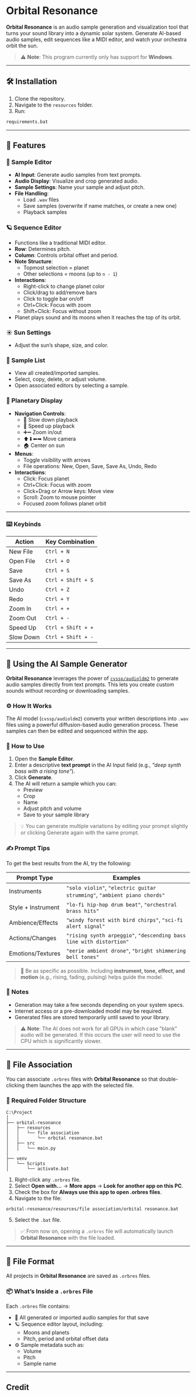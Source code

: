 # Orbital Resonance

**Orbital Resonance** is an audio sample generation and visualization tool that turns your sound library into a dynamic solar system. Generate AI-based audio samples, edit sequences like a MIDI editor, and watch your orchestra orbit the sun.

> ⚠️ **Note**: This program currently only has support for  **Windows**.

---

## 🛠 Installation

1. Clone the repository.
2. Navigate to the `resources` folder.
3. Run:

```bash
requirements.bat
```

---

## 🚀 Features

### 🎵 Sample Editor
- **AI Input**: Generate audio samples from text prompts.
- **Audio Display**: Visualize and crop generated audio.
- **Sample Settings**: Name your sample and adjust pitch.
- **File Handling**:
  - Load `.wav` files
  - Save samples (overwrite if name matches, or create a new one)
  - Playback samples

### 🪐 Sequence Editor
- Functions like a traditional MIDI editor.
- **Row**: Determines pitch.
- **Column**: Controls orbital offset and period.
- **Note Structure**:
  - Topmost selection = planet
  - Other selections = moons (up to `n - 1`)
- **Interactions**:
  - Right-click to change planet color
  - Click/drag to add/remove bars
  - Click to toggle bar on/off
  - Ctrl+Click: Focus with zoom
  - Shift+Click: Focus without zoom
- Planet plays sound and its moons when it reaches the top of its orbit.

### ☀️ Sun Settings
- Adjust the sun’s shape, size, and color.

### 📂 Sample List
- View all created/imported samples.
- Select, copy, delete, or adjust volume.
- Open associated editors by selecting a sample.

### 🌌 Planetary Display
- **Navigation Controls**:
  - 🐢 Slow down playback
  - 🐇 Speed up playback
  - ➕➖ Zoom in/out
  - ⬆⬇⬅➡ Move camera
  - 🏠 Center on sun
- **Menus**:
  - Toggle visibility with arrows
  - File operations: New, Open, Save, Save As, Undo, Redo
- **Interactions**:
  - Click: Focus planet
  - Ctrl+Click: Focus with zoom
  - Click+Drag or Arrow keys: Move view
  - Scroll: Zoom to mouse pointer
  - Focused zoom follows planet orbit

---

### ⌨️ Keybinds

| Action              | Key Combination         |
|---------------------|-------------------------|
| New File            | `Ctrl + N`              |
| Open File           | `Ctrl + O`              |
| Save                | `Ctrl + S`              |
| Save As             | `Ctrl + Shift + S`      |
| Undo                | `Ctrl + Z`              |
| Redo                | `Ctrl + Y`              |
| Zoom In             | `Ctrl + +`              |
| Zoom Out            | `Ctrl + -`              |
| Speed Up            | `Ctrl + Shift + +`      |
| Slow Down           | `Ctrl + Shift + -`      |

---

## 🎤 Using the AI Sample Generator

**Orbital Resonance** leverages the power of [`cvssp/audioldm2`](https://huggingface.co/cvssp/audioldm2) to generate audio samples directly from text prompts. This lets you create custom sounds without recording or downloading samples.

### ⚙️ How It Works

The AI model (`cvssp/audioldm2`) converts your written descriptions into `.wav` files using a powerful diffusion-based audio generation process. These samples can then be edited and sequenced within the app.

### 📝 How to Use

1. Open the **Sample Editor**.
2. Enter a descriptive **text prompt** in the AI Input field (e.g., _"deep synth bass with a rising tone"_).
3. Click **Generate**.
4. The AI will return a sample which you can:
   - Preview
   - Crop
   - Name
   - Adjust pitch and volume
   - Save to your sample library

> 💡 You can generate multiple variations by editing your prompt slightly or clicking Generate again with the same prompt.

### ✍️ Prompt Tips

To get the best results from the AI, try the following:

| Prompt Type         | Examples                                                                 |
|---------------------|--------------------------------------------------------------------------|
| Instruments         | `"solo violin"`, `"electric guitar strumming"`, `"ambient piano chords"` |
| Style + Instrument  | `"lo-fi hip-hop drum beat"`, `"orchestral brass hits"`                   |
| Ambience/Effects    | `"windy forest with bird chirps"`, `"sci-fi alert signal"`               |
| Actions/Changes     | `"rising synth arpeggio"`, `"descending bass line with distortion"`      |
| Emotions/Textures   | `"eerie ambient drone"`, `"bright shimmering bell tones"`                |

> 🎯 Be as specific as possible. Including **instrument, tone, effect, and motion** (e.g., rising, fading, pulsing) helps guide the model.

### 📌 Notes

- Generation may take a few seconds depending on your system specs.
- Internet access or a pre-downloaded model may be required.
- Generated files are stored temporarily until saved to your library.

> ⚠️ **Note**: The AI does not work for all GPUs in which case "blank" audio will be generated. If this occurs the user will need to use the CPU which is significantly slower.

---

## 📁 File Association

You can associate `.orbres` files with **Orbital Resonance** so that double-clicking them launches the app with the selected file.

### 📂 Required Folder Structure

```
C:\Project
│
├── orbital-resonance
│   ├── resources
│   │   └── file association
│   │       └── orbital resonance.bat
│   ├── src
│   │   └── main.py
│
├── venv
│   └── Scripts
│       └── activate.bat
```

1. Right-click any `.orbres` file.
2. Select **Open with...** → **More apps** → **Look for another app on this PC**.
3. Check the box for **Always use this app to open .orbres files**.
4. Navigate to the file:
```
orbital-resonance/resources/file association/orbital resonance.bat
```
5. Select the `.bat` file.

> ✅ From now on, opening a `.orbres` file will automatically launch **Orbital Resonance** with the file loaded.

---

## 💾 File Format

All projects in **Orbital Resonance** are saved as `.orbres` files.

### 📦 What’s Inside a `.orbres` File

Each `.orbres` file contains:

- 🎵 All generated or imported audio samples for that save
- 🪐 Sequence editor layout, including:
  - Moons and planets
  - Pitch, period and orbital offset data
- ⚙️ Sample metadata such as:
  - Volume
  - Pitch
  - Sample name

---

## Credit